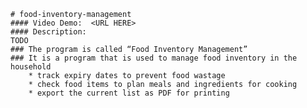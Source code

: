     # food-inventory-management
    #### Video Demo:  <URL HERE>
    #### Description:
    TODO
    ### The program is called “Food Inventory Management”
    ### It is a program that is used to manage food inventory in the household
        * track expiry dates to prevent food wastage
        * check food items to plan meals and ingredients for cooking
        * export the current list as PDF for printing